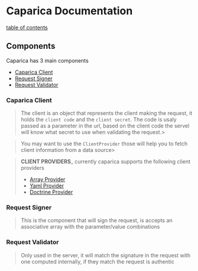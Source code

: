 # Caparica Documentation
[table of contents](../index.md)

## Components
Caparica has 3 main components

  * [Caparica Client](../api/Caparica-Client-BasicClient.md)
  * [Request Signer](../api/Caparica-Crypto-RequestSigner.md)
  * [Request Validator](../api/Caparica-Security-RequestValidator.md)

### Caparica Client
> The client is an object that represents the client making the request, it holds the ```client code``` and the ```client secret```.
> The code is usaly passed as a parameter in the url, based on the client code the servel will know what secret to use when validating the request.>

> You may want to use the ```ClientProvider``` those will help you to fetch client information from a data source>

> __CLIENT PROVIDERS___
> currently caparica supports the following client providers
> * [Array Provider](../api/Caparica-Client-Provider-ArrayClientProvider.md)
> * [Yaml Provider](../api/Caparica-Client-Provider-YamlClientProvider.md)
> * [Doctrine Provider](../api/Caparica-Client-Provider-DoctrineClientProvider.md)

### Request Signer
> This is the component that will sign the request, is accepts an associative array with the parameter/value combinations

### Request Validator
> Only used in the server, it will match the signature in the request with one computed internally, if they match the request is authentic
